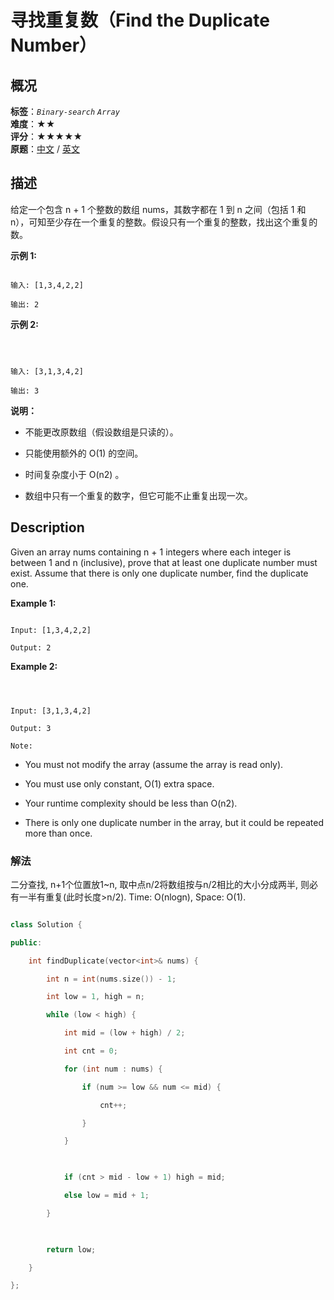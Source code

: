 # 寻找重复数（Find the Duplicate Number）
## 概况
**标签**：*`Binary-search`*  *`Array`*<br>
**难度**：★★<br>
**评分**：★★★★★<br>
**原题**：[中文](https://leetcode-cn.com/problems/find-the-duplicate-number) / [英文](https://leetcode.com/problems/find-the-duplicate-number)
## 描述

给定一个包含 n + 1 个整数的数组 nums，其数字都在 1 到 n 之间（包括 1 和 n），可知至少存在一个重复的整数。假设只有一个重复的整数，找出这个重复的数。



**示例 1:**

```

输入: [1,3,4,2,2]

输出: 2

```

**示例 2:**

```



输入: [3,1,3,4,2]

输出: 3

```

**说明：**



- 不能更改原数组（假设数组是只读的）。

- 只能使用额外的 O(1) 的空间。

- 时间复杂度小于 O(n2) 。

- 数组中只有一个重复的数字，但它可能不止重复出现一次。



## Description

Given an array nums containing n + 1 integers where each integer is between 1 and n (inclusive), prove that at least one duplicate number must exist. Assume that there is only one duplicate number, find the duplicate one.



**Example 1:**

```

Input: [1,3,4,2,2]

Output: 2

```

**Example 2:**

```



Input: [3,1,3,4,2]

Output: 3

Note:

```



- You must not modify the array (assume the array is read only).

- You must use only constant, O(1) extra space.

- Your runtime complexity should be less than O(n2).

- There is only one duplicate number in the array, but it could be repeated more than once.





### 解法

二分查找, n+1个位置放1~n, 取中点n/2将数组按与n/2相比的大小分成两半, 则必有一半有重复(此时长度>n/2). Time: O(nlogn), Space: O(1).

```c++

class Solution {

public:

    int findDuplicate(vector<int>& nums) {

        int n = int(nums.size()) - 1;

        int low = 1, high = n;

        while (low < high) {

            int mid = (low + high) / 2;

            int cnt = 0;

            for (int num : nums) {

                if (num >= low && num <= mid) {

                    cnt++;

                }

            }

            

            if (cnt > mid - low + 1) high = mid;

            else low = mid + 1;

        }

        

        return low;

    }

};

```
